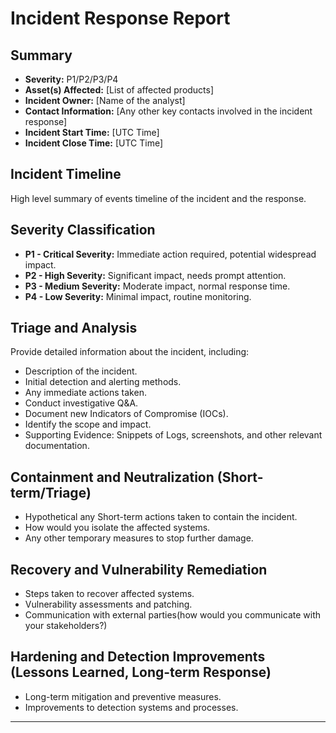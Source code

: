 # Incident Response Report

## Summary
- **Severity:** P1/P2/P3/P4
- **Asset(s) Affected:** [List of affected products]
- **Incident Owner:** [Name of the analyst]
- **Contact Information:** [Any other key contacts involved in the incident response]
- **Incident Start Time:** [UTC Time]
- **Incident Close Time:** [UTC Time]
## Incident Timeline
High level summary of events timeline of the incident and the response.
## Severity Classification
- **P1 - Critical Severity:** Immediate action required, potential widespread impact.
- **P2 - High Severity:** Significant impact, needs prompt attention.
- **P3 - Medium Severity:** Moderate impact, normal response time.
- **P4 - Low Severity:** Minimal impact, routine monitoring.

## Triage and Analysis
Provide detailed information about the incident, including:
- Description of the incident.
- Initial detection and alerting methods.
- Any immediate actions taken.
- Conduct investigative Q&A.
- Document new Indicators of Compromise (IOCs).
- Identify the scope and impact.
- Supporting Evidence: Snippets of Logs, screenshots, and other relevant documentation.

## Containment and Neutralization (Short-term/Triage)
- Hypothetical any Short-term actions taken to contain the incident.
- How would you isolate the affected systems.
- Any other temporary measures to stop further damage.

## Recovery and Vulnerability Remediation
- Steps taken to recover affected systems.
- Vulnerability assessments and patching.
- Communication with external parties(how would you communicate with your stakeholders?)

## Hardening and Detection Improvements (Lessons Learned, Long-term Response)
- Long-term mitigation and preventive measures.
- Improvements to detection systems and processes.

---
